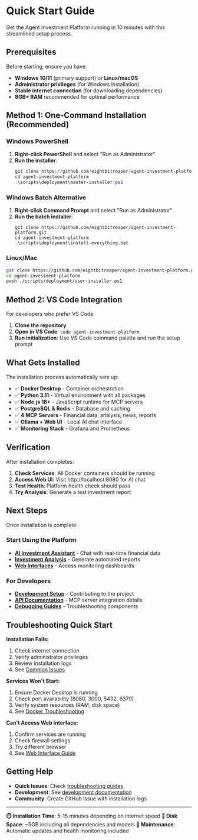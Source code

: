 # Quick Start Guide

Get the Agent Investment Platform running in 10 minutes with this streamlined setup process.

## Prerequisites

Before starting, ensure you have:

- **Windows 10/11** (primary support) or **Linux/macOS**
- **Administrator privileges** (for Windows installation)
- **Stable internet connection** (for downloading dependencies)
- **8GB+ RAM** recommended for optimal performance

## Method 1: One-Command Installation (Recommended)

### Windows PowerShell
1. **Right-click PowerShell** and select "Run as Administrator"
2. **Run the installer**:
   ```powershell
   git clone https://github.com/eightbitreaper/agent-investment-platform.git
   cd agent-investment-platform
   .\scripts\deployment\master-installer.ps1
   ```

### Windows Batch Alternative
1. **Right-click Command Prompt** and select "Run as Administrator"
2. **Run the batch installer**:
   ```batch
   git clone https://github.com/eightbitreaper/agent-investment-platform.git
   cd agent-investment-platform
   .\scripts\deployment\install-everything.bat
   ```

### Linux/Mac
```bash
git clone https://github.com/eightbitreaper/agent-investment-platform.git
cd agent-investment-platform
pwsh ./scripts/deployment/user-installer.ps1
```

## Method 2: VS Code Integration

For developers who prefer VS Code:

1. **Clone the repository**
2. **Open in VS Code**: `code agent-investment-platform`
3. **Run initialization**: Use VS Code command palette and run the setup prompt

## What Gets Installed

The installation process automatically sets up:

- ✅ **Docker Desktop** - Container orchestration
- ✅ **Python 3.11** - Virtual environment with all packages
- ✅ **Node.js 18+** - JavaScript runtime for MCP servers
- ✅ **PostgreSQL & Redis** - Database and caching
- ✅ **4 MCP Servers** - Financial data, analysis, news, reports
- ✅ **Ollama + Web UI** - Local AI chat interface
- ✅ **Monitoring Stack** - Grafana and Prometheus

## Verification

After installation completes:

1. **Check Services**: All Docker containers should be running
2. **Access Web UI**: Visit http://localhost:8080 for AI chat
3. **Test Health**: Platform health check should pass
4. **Try Analysis**: Generate a test investment report

## Next Steps

Once installation is complete:

### Start Using the Platform
- **[AI Investment Assistant](ollama-chat-guide.md)** - Chat with real-time financial data
- **[Investment Analysis](analysis-workflow.md)** - Generate automated reports
- **[Web Interfaces](web-interfaces.md)** - Access monitoring dashboards

### For Developers
- **[Development Setup](../development/development-setup.md)** - Contributing to the project
- **[API Documentation](../api/)** - MCP server integration details
- **[Debugging Guides](../development/debugging/)** - Troubleshooting components

## Troubleshooting Quick Start

**Installation Fails:**
1. Check internet connection
2. Verify administrator privileges
3. Review installation logs
4. See [Common Issues](../troubleshooting/common-issues.md)

**Services Won't Start:**
1. Ensure Docker Desktop is running
2. Check port availability (8080, 3000, 5432, 6379)
3. Verify system resources (RAM, disk space)
4. See [Docker Troubleshooting](../troubleshooting/docker-troubleshooting.md)

**Can't Access Web Interface:**
1. Confirm services are running
2. Check firewall settings
3. Try different browser
4. See [Web Interface Guide](web-interfaces.md)

## Getting Help

- **Quick Issues**: Check [troubleshooting guides](../troubleshooting/)
- **Development**: See [development documentation](../development/)
- **Community**: Create GitHub issue with installation logs

---

**⏱️ Installation Time**: 5-15 minutes depending on internet speed
**💾 Disk Space**: ~5GB including all dependencies and models
**🔧 Maintenance**: Automatic updates and health monitoring included

